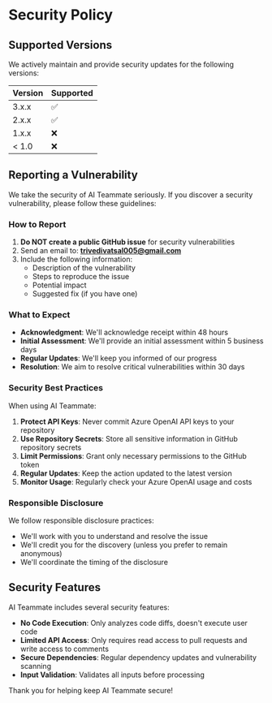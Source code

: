 # Security Policy

## Supported Versions

We actively maintain and provide security updates for the following versions:

| Version | Supported          |
| ------- | ------------------ |
| 3.x.x   | :white_check_mark: |
| 2.x.x   | :white_check_mark: |
| 1.x.x   | :x:                |
| < 1.0   | :x:                |

## Reporting a Vulnerability

We take the security of AI Teammate seriously. If you discover a security vulnerability, please follow these guidelines:

### How to Report

1. **Do NOT create a public GitHub issue** for security vulnerabilities
2. Send an email to: **trivedivatsal005@gmail.com**
3. Include the following information:
   - Description of the vulnerability
   - Steps to reproduce the issue
   - Potential impact
   - Suggested fix (if you have one)

### What to Expect

- **Acknowledgment**: We'll acknowledge receipt within 48 hours
- **Initial Assessment**: We'll provide an initial assessment within 5 business days
- **Regular Updates**: We'll keep you informed of our progress
- **Resolution**: We aim to resolve critical vulnerabilities within 30 days

### Security Best Practices

When using AI Teammate:

1. **Protect API Keys**: Never commit Azure OpenAI API keys to your repository
2. **Use Repository Secrets**: Store all sensitive information in GitHub repository secrets
3. **Limit Permissions**: Grant only necessary permissions to the GitHub token
4. **Regular Updates**: Keep the action updated to the latest version
5. **Monitor Usage**: Regularly check your Azure OpenAI usage and costs

### Responsible Disclosure

We follow responsible disclosure practices:
- We'll work with you to understand and resolve the issue
- We'll credit you for the discovery (unless you prefer to remain anonymous)
- We'll coordinate the timing of the disclosure

## Security Features

AI Teammate includes several security features:

- **No Code Execution**: Only analyzes code diffs, doesn't execute user code
- **Limited API Access**: Only requires read access to pull requests and write access to comments
- **Secure Dependencies**: Regular dependency updates and vulnerability scanning
- **Input Validation**: Validates all inputs before processing

Thank you for helping keep AI Teammate secure!
